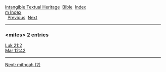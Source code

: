 [Intangible Textual Heritage](../../index)  [Bible](../index) 
[Index](index)   
[m Index](_m_)  
  [Previous](c07493)  [Next](c07495) 

------------------------------------------------------------------------

### &lt;mites&gt; 2 entries

[Luk 21:2](../kjv/luk021.htm#002)  
[Mar 12:42](../kjv/mar012.htm#042)  

------------------------------------------------------------------------

[Next: mithcah (2)](c07495)
